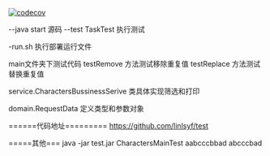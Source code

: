 

[![codecov](https://codecov.io/gh/linlsyf/test/graph/badge.svg?token=TGB3H8KEN5)](https://codecov.io/gh/linlsyf/test)


--java
      start  源码
--test
      TaskTest 执行测试

-run.sh 执行部署运行文件


main文件夹下测试代码
  testRemove 方法测试移除重复值
  testReplace   方法测试替换重复值

  service.CharactersBussinessSerive 类具体实现筛选和打印

  domain.RequestData 定义类型和参数对象

  ======代码地址=========
  https://github.com/linlsyf/test

  =====其他===
  java -jar test.jar CharactersMainTest  aabcccbbad  abcccbad


